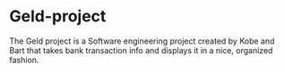 # Geld-project
The Geld project is a Software engineering project created by Kobe and Bart that takes bank transaction info and displays it in a nice, organized fashion.
